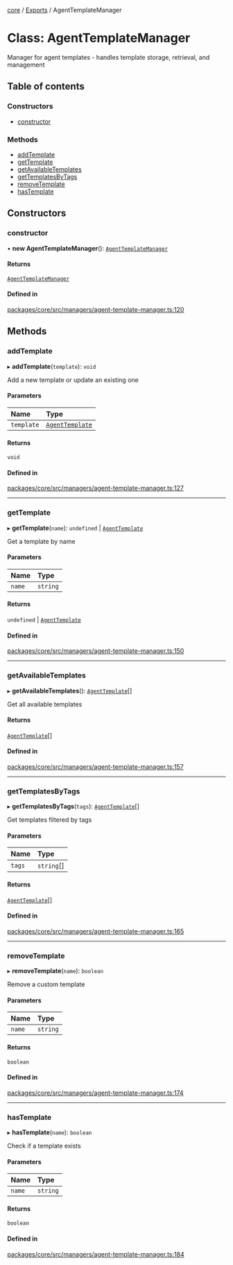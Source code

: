 <!-- 
 ⚠️  AUTO-GENERATED FILE - DO NOT EDIT MANUALLY
 This file is automatically generated by scripts/docs-generator.js
 To make changes, edit the source TypeScript files or update the generator script
-->

[core](../../) / [Exports](../modules) / AgentTemplateManager

# Class: AgentTemplateManager

Manager for agent templates - handles template storage, retrieval, and management

## Table of contents

### Constructors

- [constructor](AgentTemplateManager#constructor)

### Methods

- [addTemplate](AgentTemplateManager#addtemplate)
- [getTemplate](AgentTemplateManager#gettemplate)
- [getAvailableTemplates](AgentTemplateManager#getavailabletemplates)
- [getTemplatesByTags](AgentTemplateManager#gettemplatesbytags)
- [removeTemplate](AgentTemplateManager#removetemplate)
- [hasTemplate](AgentTemplateManager#hastemplate)

## Constructors

### constructor

• **new AgentTemplateManager**(): [`AgentTemplateManager`](AgentTemplateManager)

#### Returns

[`AgentTemplateManager`](AgentTemplateManager)

#### Defined in

[packages/core/src/managers/agent-template-manager.ts:120](https://github.com/woojubb/robota/blob/30652967d461653c455a3b4a7c021f51b3c17391/packages/core/src/managers/agent-template-manager.ts#L120)

## Methods

### addTemplate

▸ **addTemplate**(`template`): `void`

Add a new template or update an existing one

#### Parameters

| Name | Type |
| :------ | :------ |
| `template` | [`AgentTemplate`](../interfaces/AgentTemplate) |

#### Returns

`void`

#### Defined in

[packages/core/src/managers/agent-template-manager.ts:127](https://github.com/woojubb/robota/blob/30652967d461653c455a3b4a7c021f51b3c17391/packages/core/src/managers/agent-template-manager.ts#L127)

___

### getTemplate

▸ **getTemplate**(`name`): `undefined` \| [`AgentTemplate`](../interfaces/AgentTemplate)

Get a template by name

#### Parameters

| Name | Type |
| :------ | :------ |
| `name` | `string` |

#### Returns

`undefined` \| [`AgentTemplate`](../interfaces/AgentTemplate)

#### Defined in

[packages/core/src/managers/agent-template-manager.ts:150](https://github.com/woojubb/robota/blob/30652967d461653c455a3b4a7c021f51b3c17391/packages/core/src/managers/agent-template-manager.ts#L150)

___

### getAvailableTemplates

▸ **getAvailableTemplates**(): [`AgentTemplate`](../interfaces/AgentTemplate)[]

Get all available templates

#### Returns

[`AgentTemplate`](../interfaces/AgentTemplate)[]

#### Defined in

[packages/core/src/managers/agent-template-manager.ts:157](https://github.com/woojubb/robota/blob/30652967d461653c455a3b4a7c021f51b3c17391/packages/core/src/managers/agent-template-manager.ts#L157)

___

### getTemplatesByTags

▸ **getTemplatesByTags**(`tags`): [`AgentTemplate`](../interfaces/AgentTemplate)[]

Get templates filtered by tags

#### Parameters

| Name | Type |
| :------ | :------ |
| `tags` | `string`[] |

#### Returns

[`AgentTemplate`](../interfaces/AgentTemplate)[]

#### Defined in

[packages/core/src/managers/agent-template-manager.ts:165](https://github.com/woojubb/robota/blob/30652967d461653c455a3b4a7c021f51b3c17391/packages/core/src/managers/agent-template-manager.ts#L165)

___

### removeTemplate

▸ **removeTemplate**(`name`): `boolean`

Remove a custom template

#### Parameters

| Name | Type |
| :------ | :------ |
| `name` | `string` |

#### Returns

`boolean`

#### Defined in

[packages/core/src/managers/agent-template-manager.ts:174](https://github.com/woojubb/robota/blob/30652967d461653c455a3b4a7c021f51b3c17391/packages/core/src/managers/agent-template-manager.ts#L174)

___

### hasTemplate

▸ **hasTemplate**(`name`): `boolean`

Check if a template exists

#### Parameters

| Name | Type |
| :------ | :------ |
| `name` | `string` |

#### Returns

`boolean`

#### Defined in

[packages/core/src/managers/agent-template-manager.ts:184](https://github.com/woojubb/robota/blob/30652967d461653c455a3b4a7c021f51b3c17391/packages/core/src/managers/agent-template-manager.ts#L184)

